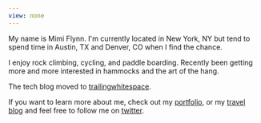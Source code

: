 ```yaml
---
view: none
---
```


My name is Mimi Flynn. I'm currently located in New York, NY but tend to spend time in Austin, TX and Denver, CO when I find the chance.

I enjoy rock climbing, cycling, and paddle boarding. Recently been getting more and more interested in hammocks and the art of the hang.

The tech blog moved to [trailingwhitespace](https://github.com/SilentCog/trailingwhitespace.com).


If you want to learn more about me, check out my [portfolio](http://mimiflynn.com), or my [travel blog](http://wonder-wander.com) and feel free to follow me on [twitter](http://twitter.com/mimiflynn).
